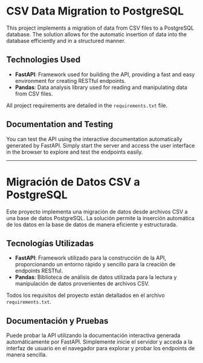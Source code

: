 # CSV Data Migration to PostgreSQL

This project implements a migration of data from CSV files to a PostgreSQL database. The solution allows for the automatic insertion of data into the database efficiently and in a structured manner.

## Technologies Used

- **FastAPI**: Framework used for building the API, providing a fast and easy environment for creating RESTful endpoints.
- **Pandas**: Data analysis library used for reading and manipulating data from CSV files.

All project requirements are detailed in the `requirements.txt` file.

## Documentation and Testing

You can test the API using the interactive documentation automatically generated by FastAPI. Simply start the server and access the user interface in the browser to explore and test the endpoints easily.

---

# Migración de Datos CSV a PostgreSQL

Este proyecto implementa una migración de datos desde archivos CSV a una base de datos PostgreSQL. La solución permite la inserción automática de los datos en la base de datos de manera eficiente y estructurada.

## Tecnologías Utilizadas

- **FastAPI**: Framework utilizado para la construcción de la API, proporcionando un entorno rápido y sencillo para la creación de endpoints RESTful.
- **Pandas**: Biblioteca de análisis de datos utilizada para la lectura y manipulación de datos provenientes de archivos CSV.

Todos los requisitos del proyecto están detallados en el archivo `requirements.txt`.

## Documentación y Pruebas

Puede probar la API utilizando la documentación interactiva generada automáticamente por FastAPI. Simplemente inicie el servidor y acceda a la interfaz de usuario en el navegador para explorar y probar los endpoints de manera sencilla.
